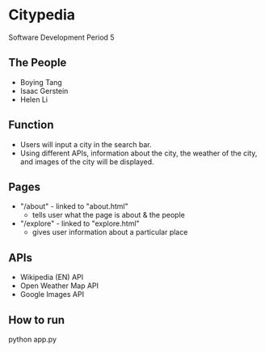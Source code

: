 # Citypedia
Software Development Period 5

## The People
- Boying Tang
- Isaac Gerstein
- Helen Li

## Function
- Users will input a city in the search bar.
- Using different APIs, information about the city, the weather of the city, and images of the city will be displayed.

## Pages
- "/about" - linked to "about.html"
  - tells user what the page is about & the people
- "/explore" - linked to "explore.html"
  - gives user information about a particular place

## APIs
- Wikipedia (EN) API
- Open Weather Map API
- Google Images API

## How to run
python app.py
